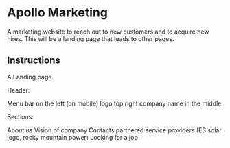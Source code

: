 # Apollo Marketing
A marketing website to reach out to new customers and to acquire new hires. This will be a landing page that leads to other pages. 

## Instructions
A Landing page

Header:

Menu bar on the left (on mobile) logo top right company name in the middle.

Sections: 

About us
Vision of company
Contacts
partnered service providers (ES solar logo, rocky mountain power)
Looking for a job
